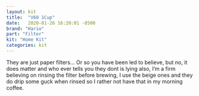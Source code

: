 ```yaml
---
layout: kit
title:  "V60 1Cup"
date:   2020-01-26 16:20:01 -0500
brand: "Hario"
part: "Filter"
kit: "Home Kit"
categories: kit
---
```


They are just paper filters… Or so you have been led to believe, but no, it does matter and who ever tells you they dont is lying also, I’m a firm believing on rinsing the filter before brewing, I use the beige ones and they do drip some guck when rinsed so I rather not have that in my morning coffee.